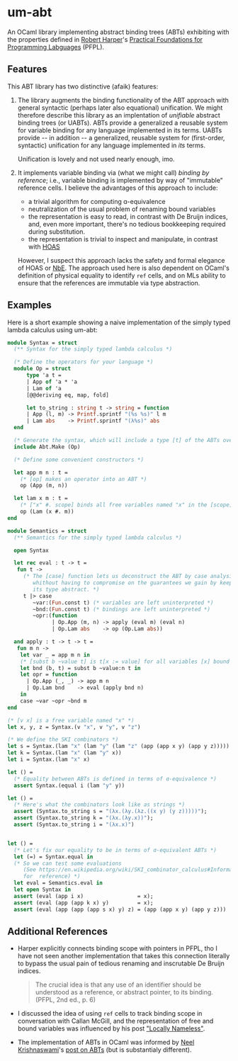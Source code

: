 # um-abt

An OCaml library implementing abstract binding trees (ABTs) exhibiting with the
properties defined in [Robert Harper](https://www.cs.cmu.edu/~rwh/pfpl/)'s
[Practical Foundations for Programming Labguages](https://www.cs.cmu.edu/~rwh/pfpl/)
(PFPL).

## Features

This ABT library has two distinctive (afaik) features:

1. The library augments the binding functionality of the ABT approach with
   general syntactic (perhaps later also equational) unification. We might
   therefore describe this library as an implentation of *unifiable* abstract
   binding trees (or UABTs). ABTs provide a generalized a reusable system for
   variable binding for any language implemented in its terms. UABTs provide --
   in addition -- a generalized, reusable system for (first-order, syntactic)
   unification for any language implemented in *its* terms.

   Unification is lovely and not used nearly enough, imo.

2. It implements variable binding via (what we might call) *binding by
   reference*; i.e., variable binding is implemented by way of "immutable"
   reference cells. I believe the advantages of this approach to include:

   - a trivial algorithm for computing ɑ-equivalence
   - neutralization of the usual problem of renaming bound variables
   - the representation is easy to read, in contrast with De Bruijn indices,
     and, even more important, there's no tedious bookkeeping required during
     substitution.
   - the representation is trivial to inspect and manipulate, in contrast with
     [HOAS][]

   However, I suspect this approach lacks the safety and formal elegance of HOAS
   or [NbE](https://en.wikipedia.org/wiki/Normalisation_by_evaluation). The
   approach used here is also dependent on OCaml's definition of physical
   equality to identify `ref` cells, and on MLs ability to ensure that the
   references are immutable via type abstraction.


[HOAS]: https://en.wikipedia.org/wiki/Higher-order_abstract_syntax

## Examples

Here is a short example showing a naive implementation of the simply typed
lambda calculus using um-abt:

```ocaml
module Syntax = struct
  (** Syntax for the simply typed lambda calculus *)

  (* Define the operators for your language *)
  module Op = struct
      type 'a t =
      | App of 'a * 'a
      | Lam of 'a
      [@@deriving eq, map, fold]

      let to_string : string t -> string = function
      | App (l, m) -> Printf.sprintf "(%s %s)" l m
      | Lam abs    -> Printf.sprintf "(λ%s)" abs
  end

  (* Generate the syntax, which will include a type [t] of the ABTs over the operators **)
  include Abt.Make (Op)

  (* Define some convenient constructors *)

  let app m n : t =
    (* [op] makes an operator into an ABT *)
    op (App (m, n))

  let lam x m : t =
    (* ["x" #. scope] binds all free variables named "x" in the [scope] *)
    op (Lam (x #. m))
end

module Semantics = struct
  (** Semantics for the simply typed lambda calculus *)

  open Syntax

  let rec eval : t -> t =
   fun t ->
     (* The [case] function lets us deconstruct the ABT by case analysis,
        whithout having to compromise on the guarantees we gain by keeping
        its type abstract. *)
     t |> case
        ~var:(Fun.const t) (* variables are left uninterpreted *)
        ~bnd:(Fun.const t) (* bindings are left uninterpreted *)
        ~opr:(function
              | Op.App (m, n) -> apply (eval m) (eval n)
              | Op.Lam abs    -> op (Op.Lam abs))

  and apply : t -> t -> t =
   fun m n ->
    let var _ = app m n in
    (* [subst b ~value t] is t[x := value] for all variables [x] bound to [b] *)
    let bnd (b, t) = subst b ~value:n t in
    let opr = function
      | Op.App (_, _) -> app m n
      | Op.Lam bnd    -> eval (apply bnd n)
    in
    case ~var ~opr ~bnd m
end

(* [v x] is a free variable named "x" *)
let x, y, z = Syntax.(v "x", v "y", v "z")

(* We define the SKI combinators *)
let s = Syntax.(lam "x" (lam "y" (lam "z" (app (app x y) (app y z)))))
let k = Syntax.(lam "x" (lam "y" x))
let i = Syntax.(lam "x" x)

let () =
  (* Equality between ABTs is defined in terms of ɑ-equivalence *)
  assert Syntax.(equal i (lam "y" y))

let () =
  (* Here's what the combinators look like as strings *)
  assert (Syntax.to_string s = "(λx.(λy.(λz.((x y) (y z)))))");
  assert (Syntax.to_string k = "(λx.(λy.x))");
  assert (Syntax.to_string i = "(λx.x)")


let () =
  (* Let's fix our equality to be in terms of ɑ-equivalent ABTs *)
  let (=) = Syntax.equal in
  (* So we can test some evaluations
     (See https://en.wikipedia.org/wiki/SKI_combinator_calculus#Informal_description
     for  reference) *)
  let eval = Semantics.eval in
  let open Syntax in
  assert (eval (app i x)                 = x);
  assert (eval (app (app k x) y)         = x);
  assert (eval (app (app (app s x) y) z) = (app (app x y) (app y z)))
```

## Additional References

- Harper explicitly connects binding scope with pointers in PFPL, tho I have not
  seen another implementation that takes this connection literally to bypass the
  usual pain of tedious renaming and inscrutable De Bruijn indices.

  > The crucial idea is that any use of an identifier should be understood as a
  > reference, or abstract pointer, to its binding. (PFPL, 2nd ed., p. 6)

- I discussed the idea of using `ref` cells to track binding scope in
  conversation with Callan McGill, and the representation of free and bound
  variables was influenced by his  post ["Locally
  Nameless"](https://boarders.github.io/posts/locally-nameless.html).

- The implementation of ABTs in OCaml was informed by [Neel
  Krishnaswami](https://www.cl.cam.ac.uk/~nk480/)'s [post on
  ABTs](https://semantic-domain.blogspot.com/2015/03/abstract-binding-trees.html)
  (but is substantialy different).

